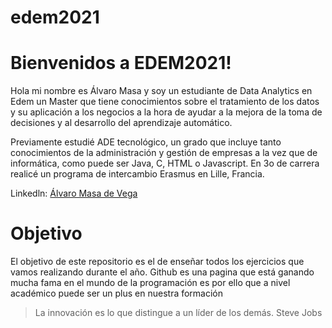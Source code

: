 # edem2021
# Bienvenidos a EDEM2021!

Hola mi nombre es Álvaro Masa y soy un estudiante de Data Analytics en Edem un Master que tiene conocimientos sobre el tratamiento de los datos y su aplicación a los negocios a la hora de ayudar a la mejora de la toma de decisiones y al desarrollo del aprendizaje automático.  

Previamente estudié ADE tecnológico, un grado que incluye tanto conocimientos de la administración y gestión de empresas a la vez que de informática, como puede ser Java, C, HTML o Javascript. En 3o de carrera realicé un programa de intercambio Erasmus en Lille, Francia.

Linkedln: [Álvaro Masa de Vega](https://www.linkedin.com/mynetwork/)


# Objetivo

El objetivo de este repositorio es el de enseñar todos los ejercicios que vamos realizando durante el año. 
Github es una pagina que está ganando mucha fama en el mundo de la programación es por ello que a nivel académico puede ser un plus en nuestra formación

> La innovación es lo que distingue a un líder de los demás. Steve Jobs


